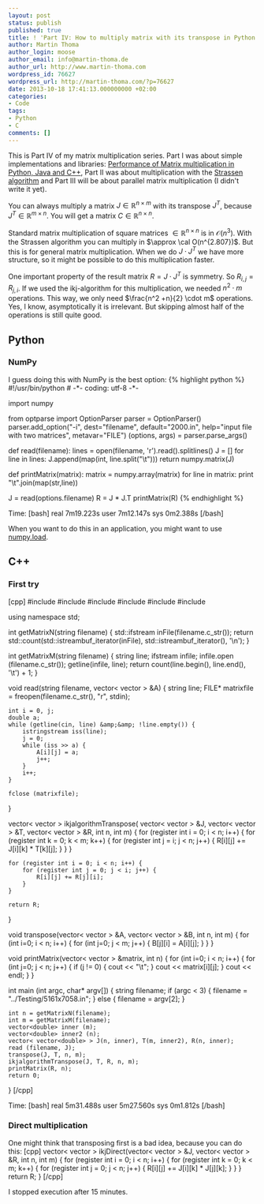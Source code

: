 ```yaml
---
layout: post
status: publish
published: true
title: ! 'Part IV: How to multiply matrix with its transpose in Python and C++'
author: Martin Thoma
author_login: moose
author_email: info@martin-thoma.de
author_url: http://www.martin-thoma.com
wordpress_id: 76627
wordpress_url: http://martin-thoma.com/?p=76627
date: 2013-10-18 17:41:13.000000000 +02:00
categories:
- Code
tags:
- Python
- C
comments: []
---
```

<div class="info">This is Part IV of my matrix multiplication series. Part I was about simple implementations and libraries: <a href="http://martin-thoma.com/matrix-multiplication-python-java-cpp/">Performance of Matrix multiplication in Python, Java and C++</a>, Part II was about multiplication with the <a href="http://martin-thoma.com/strassen-algorithm-in-python-java-cpp/" title="Part II: The Strassen algorithm in Python, Java and C++">Strassen algorithm</a> and Part III will be about parallel matrix multiplication (I didn't write it yet).</div>

You can always multiply a matrix $J \in \mathbb{R}^{n \times m}$ with its transpose $J^T$, because $J^T \in \mathbb{R}^{m \times n}$. You will get a matrix $C \in \mathbb{R}^{n \times n}$.

Standard matrix multiplication of square matrices $\in \mathbb{R}^{n \times n}$ is in $\mathcal{O}(n^3)$. With the Strassen algorithm you can multiply in $\approx \cal O(n^{2.807})$. But this is for general matrix multiplication. When we do $J \cdot J^T$ we have more structure, so it might be possible to do this multiplication faster.

One important property of the result matrix $R = J \cdot J^T$ is symmetry. So $R_{i,j} = R_{j,i}$.
If we used the ikj-algorithm for this multiplication, we needed $n^2 \cdot m$ operations. This way, we only need $\frac{n^2 +n}{2} \cdot m$ operations. Yes, I know, asymptotically it is irrelevant. But skipping almost half of the operations is still quite good.

<h2>Python</h2>
<h3>NumPy</h3>
I guess doing this with NumPy is the best option:
{% highlight python %}
#!/usr/bin/python
# -*- coding: utf-8 -*-
 
import numpy

from optparse import OptionParser
parser = OptionParser()
parser.add_option("-i", dest="filename", default="2000.in",
     help="input file with two matrices", metavar="FILE")
(options, args) = parser.parse_args()
 
def read(filename):
    lines = open(filename, 'r').read().splitlines()
    J = []
    for line in lines:
        J.append(map(int, line.split("\t")))
    return numpy.matrix(J)
 
def printMatrix(matrix):
    matrix = numpy.array(matrix)
    for line in matrix:
        print "\t".join(map(str,line))

J = read(options.filename)
R = J * J.T
printMatrix(R)
{% endhighlight %}

Time:
[bash]
real	7m19.223s
user	7m12.147s
sys	0m2.388s
[/bash]

When you want to do this in an application, you might want to use <a href="http://docs.scipy.org/doc/numpy/reference/generated/numpy.load.html">numpy.load</a>.

<h2>C++</h2>
<h3>First try</h3>
[cpp]
#include <sstream>
#include <string>
#include <fstream>
#include <iostream>
#include <vector>
#include <algorithm>

using namespace std;

int getMatrixN(string filename) {
    std::ifstream inFile(filename.c_str()); 
    return std::count(std::istreambuf_iterator<char>(inFile), 
             std::istreambuf_iterator<char>(), '\n');
}

int getMatrixM(string filename) {
	string line;
	ifstream infile;
	infile.open (filename.c_str());
	getline(infile, line);
	return count(line.begin(), line.end(), '\t') + 1;
}

void read(string filename, vector< vector<double> > &amp;A) {
	string line;
	FILE* matrixfile = freopen(filename.c_str(), "r", stdin);

	int i = 0, j;
    double a;
	while (getline(cin, line) &amp;&amp; !line.empty()) {
		istringstream iss(line);
		j = 0;
		while (iss >> a) {
			A[i][j] = a;
			j++;
		}
		i++;
	}

	fclose (matrixfile);
}

vector< vector<double> > ikjalgorithmTranspose(
                                   vector< vector<double> > &amp;J, 
								   vector< vector<double> > &amp;T,
								   vector< vector<double> > &amp;R, 
                                   int n, int m) {
	for (register int i = 0; i < n; i++) {
		for (register int k = 0; k < m; k++) {
			for (register int j = i; j < n; j++) {
				R[i][j] += J[i][k] * T[k][j];
			}
		}
	}

	for (register int i = 0; i < n; i++) {
		for (register int j = 0; j < i; j++) {
			R[i][j] += R[j][i];
		}
	}

	return R;
}

void transpose(vector< vector<double> > &amp;A, 
               vector< vector<double> > &amp;B, int n, int m) {
    for (int i=0; i < n; i++) {
        for (int j=0; j < m; j++) {
            B[j][i] = A[i][j];
        }
    }
}

void printMatrix(vector< vector<double> > &amp;matrix, int n) {
	for (int i=0; i < n; i++) {
		for (int j=0; j < n; j++) {
			if (j != 0) {
				cout << "\t";
			}
			cout << matrix[i][j];
		}
		cout << endl;
	}
}

int main (int argc, char* argv[]) {
	string filename;
	if (argc < 3) {
		filename = "../Testing/5161x7058.in";
	} else {
		filename = argv[2];
	}

	int n = getMatrixN(filename);
    int m = getMatrixM(filename);
	vector<double> inner (m);
	vector<double> inner2 (n);
	vector< vector<double> > J(n, inner), T(m, inner2), R(n, inner);
	read (filename, J);
    transpose(J, T, n, m);
	ikjalgorithmTranspose(J, T, R, n, m);
	printMatrix(R, n);
	return 0;
}
[/cpp]

Time:
[bash]
real	5m31.488s
user	5m27.560s
sys	0m1.812s
[/bash]

<h3>Direct multiplication</h3>
One might think that transposing first is a bad idea, because you can do this:
[cpp]
vector< vector<double> > ikjDirect(vector< vector<double> > &amp;J, 
								   vector< vector<double> > &amp;R, 
                                   int n, int m) {
	for (register int i = 0; i < n; i++) {
		for (register int k = 0; k < m; k++) {
			for (register int j = 0; j < n; j++) {
				R[i][j] += J[i][k] * J[j][k];
			}
		}
	}
	return R;
}
[/cpp]

I stopped execution after 15 minutes.
